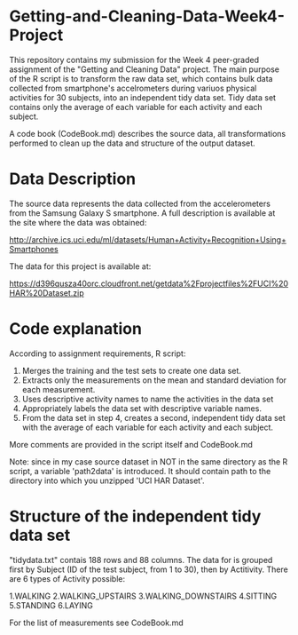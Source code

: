 # Getting-and-Cleaning-Data-Week4-Project
This repository contains my submission for the Week 4 peer-graded assignment of the "Getting and Cleaning Data" project. The main purpose of the R script is to transform the raw data set, which contains bulk data collected from smartphone's accelrometers during variuos physical activities for 30 subjects, into an independent tidy data set. Tidy data set contains only the average of each variable for each activity and each subject. 

A code book (CodeBook.md) describes the source data, all transformations performed to clean up the data and structure of the output dataset.

# Data Description
The source data represents the data collected from the accelerometers from the Samsung Galaxy S smartphone. A full description is available at the site where the data was obtained:

http://archive.ics.uci.edu/ml/datasets/Human+Activity+Recognition+Using+Smartphones 

The data for this project is available at:

https://d396qusza40orc.cloudfront.net/getdata%2Fprojectfiles%2FUCI%20HAR%20Dataset.zip  

# Code explanation
According to assignment requirements, R script:

1. Merges the training and the test sets to create one data set.
2. Extracts only the measurements on the mean and standard deviation for each measurement. 
3. Uses descriptive activity names to name the activities in the data set
4. Appropriately labels the data set with descriptive variable names. 
5. From the data set in step 4, creates a second, independent tidy data set with the average of each variable for each activity and each subject.

More comments are provided in the script itself and CodeBook.md

Note: since in my case source dataset in NOT in the same directory as the R script, a variable 'path2data' is introduced. It should contain path to the directory into which you unzipped 'UCI HAR Dataset'.

# Structure of the independent tidy data set
"tidydata.txt" contais 188 rows and 88 columns. The data for is grouped first by Subject (ID of the test subject, from 1 to 30), then by Actitivity. There are 6 types of Activity possible:

 1.WALKING
 2.WALKING_UPSTAIRS
 3.WALKING_DOWNSTAIRS
 4.SITTING
 5.STANDING
 6.LAYING

For the list of measurements see CodeBook.md
